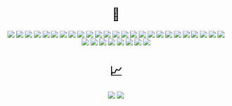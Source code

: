 <!--![Header](./github-header-image.png)-->
<div align="center">
  <h1>👾</h1>
  <img align="center" src="https://img.shields.io/badge/html5-%23E34F26.svg?style=for-the-badge&logo=html5&logoColor=white" />
  <img align="center" src="https://img.shields.io/badge/css3-%231572B6.svg?style=for-the-badge&logo=css3&logoColor=white" />
  <img align="center" src="https://img.shields.io/badge/javascript-%23323330.svg?style=for-the-badge&logo=javascript&logoColor=%23F7DF1E" />
  <img align="center" src="https://img.shields.io/badge/typescript-%23007ACC.svg?style=for-the-badge&logo=typescript&logoColor=white" />
  <img align="center" src="https://img.shields.io/badge/Socket.io-black?style=for-the-badge&logo=socket.io&badgeColor=010101" />
  <img align="center" src="https://img.shields.io/badge/node.js-6DA55F?style=for-the-badge&logo=node.js&logoColor=white" />
  <img align="center" src="https://img.shields.io/badge/MariaDB-003545?style=for-the-badge&logo=mariadb&logoColor=white" />
  <img align="center" src="https://img.shields.io/badge/WordPress-%23117AC9.svg?style=for-the-badge&logo=WordPress&logoColor=white" />
  <img align="center" src="https://img.shields.io/badge/bootstrap-%23563D7C.svg?style=for-the-badge&logo=bootstrap&logoColor=white" />
  <img align="center" src="https://img.shields.io/badge/react-%2320232a.svg?style=for-the-badge&logo=react&logoColor=%2361DAFB" />
  <img align="center" src="https://img.shields.io/badge/nginx-%23009639.svg?style=for-the-badge&logo=nginx&logoColor=white" />
  <img align="center" src="https://img.shields.io/badge/kubernetes-%23326ce5.svg?style=for-the-badge&logo=kubernetes&logoColor=white" />
  <img align="center" src="https://img.shields.io/badge/go-%2300ADD8.svg?style=for-the-badge&logo=go&logoColor=white" />
  <img align="center" src="https://img.shields.io/badge/rust-%23000000.svg?style=for-the-badge&logo=rust&logoColor=white" /> 
  <img align="center" src="https://img.shields.io/badge/python-3670A0?style=for-the-badge&logo=python&logoColor=ffdd54" />
  <img align="center" src="https://img.shields.io/badge/TensorFlow-%23FF6F00.svg?style=for-the-badge&logo=TensorFlow&logoColor=white" />
  <img align="center" src="https://img.shields.io/badge/Alpine_Linux-%230D597F.svg?style=for-the-badge&logo=alpine-linux&logoColor=white" />
  <img align="center" src="https://img.shields.io/badge/docker-%230db7ed.svg?style=for-the-badge&logo=docker&logoColor=white" />
  <img align="center" src="https://img.shields.io/badge/react_native-%2320232a.svg?style=for-the-badge&logo=react&logoColor=%2361DAFB" />
  <img align="center" src="https://img.shields.io/badge/Ubuntu-E95420?style=for-the-badge&logo=ubuntu&logoColor=white" />
  <img align="center" src="https://img.shields.io/badge/Linux-FCC624?style=for-the-badge&logo=linux&logoColor=black" />
  <img align="center" src="https://img.shields.io/badge/linode-00A95C?style=for-the-badge&logo=linode&logoColor=white" />
  <img align="center" src="https://img.shields.io/badge/Cloudflare-F38020?style=for-the-badge&logo=Cloudflare&logoColor=white" />
  <img align="center" src="https://img.shields.io/badge/github%20actions-%232671E5.svg?style=for-the-badge&logo=githubactions&logoColor=white" />
  <img align="center" src="https://img.shields.io/badge/github-%23121011.svg?style=for-the-badge&logo=github&logoColor=white" />
  <img align="center" src="https://img.shields.io/badge/git-%23F05033.svg?style=for-the-badge&logo=git&logoColor=white" />
  <img align="center" src="https://img.shields.io/badge/markdown-%23000000.svg?style=for-the-badge&logo=markdown&logoColor=white" />
  <img align="center" src="https://img.shields.io/badge/-jest-%23C21325?style=for-the-badge&logo=jest&logoColor=white" />
  <img align="center" src="https://img.shields.io/badge/ESLint-4B3263?style=for-the-badge&logo=eslint&logoColor=white" />
  <img align="center" src="https://img.shields.io/badge/Visual%20Studio%20Code-0078d7.svg?style=for-the-badge&logo=visual-studio-code&logoColor=white" />
  <img align="center" src="https://img.shields.io/badge/VIM-%2311AB00.svg?style=for-the-badge&logo=vim&logoColor=white" />
  <img align="center" src="https://img.shields.io/badge/mac%20os-000000?style=for-the-badge&logo=macos&logoColor=F0F0F0" />
  <img align="center" src="https://img.shields.io/badge/Apple-%23000000.svg?style=for-the-badge&logo=apple&logoColor=white" />
</div>

<div align="center">
  <h1>📈</h1>
<!--<a href="https://github.com/anuraghazra/github-readme-stats#gh-dark-mode-only">
  <img src="https://github-readme-stats.vercel.app/api?username=stenstromen&show_icons=true&theme=dark#gh-dark-mode-only" />
</a>-->
  <img src="https://gh.addr.se/lang/svg?username=stenstromen" />
<!-- <a href="https://github.com/anuraghazra/github-readme-stats">
  <img src="https://github-readme-stats.vercel.app/api/top-langs/?username=stenstromen&theme=dark&layout=compact&langs_count=10#gh-dark-mode-only" />
</a> -->
<a href="https://git.io/streak-stats">
  <img src="https://github-readme-streak-stats.herokuapp.com?user=stenstromen&theme=dark" />
</a>
</div>

<!--
**Stenstromen/stenstromen** is a ✨ _special_ ✨ repository because its `README.md` (this file) appears on your GitHub profile.

Here are some ideas to get you started:

- 🔭 I’m currently working on ...
- 🌱 I’m currently learning ...
- 👯 I’m looking to collaborate on ...
- 🤔 I’m looking for help with ...
- 💬 Ask me about ...
- 📫 How to reach me: ...
- 😄 Pronouns: ...
- ⚡ Fun fact: ...
-->
